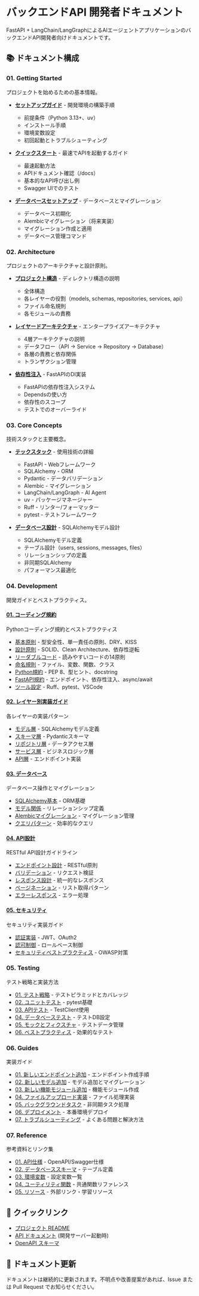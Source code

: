 # バックエンドAPI 開発者ドキュメント

FastAPI + LangChain/LangGraphによるAIエージェントアプリケーションのバックエンドAPI開発者向けドキュメントです。

## 📚 ドキュメント構成

### 01. Getting Started

プロジェクトを始めるための基本情報。

- **[セットアップガイド](./01-getting-started/01-setup.md)** - 開発環境の構築手順
  - 前提条件（Python 3.13+、uv）
  - インストール手順
  - 環境変数設定
  - 初回起動とトラブルシューティング

- **[クイックスタート](./01-getting-started/02-quick-start.md)** - 最速でAPIを起動するガイド
  - 最速起動方法
  - APIドキュメント確認（/docs）
  - 基本的なAPI呼び出し例
  - Swagger UIでのテスト

- **[データベースセットアップ](./01-getting-started/03-database-setup.md)** - データベースとマイグレーション
  - データベース初期化
  - Alembicマイグレーション（将来実装）
  - マイグレーション作成と適用
  - データベース管理コマンド

### 02. Architecture

プロジェクトのアーキテクチャと設計原則。

- **[プロジェクト構造](./02-architecture/01-project-structure.md)** - ディレクトリ構造の説明
  - 全体構造
  - 各レイヤーの役割（models, schemas, repositories, services, api）
  - ファイル命名規則
  - 各モジュールの責務

- **[レイヤードアーキテクチャ](./02-architecture/02-layered-architecture.md)** - エンタープライズアーキテクチャ
  - 4層アーキテクチャの説明
  - データフロー（API → Service → Repository → Database）
  - 各層の責務と依存関係
  - トランザクション管理

- **[依存性注入](./02-architecture/03-dependency-injection.md)** - FastAPIのDI実装
  - FastAPIの依存性注入システム
  - Dependsの使い方
  - 依存性のスコープ
  - テストでのオーバーライド

### 03. Core Concepts

技術スタックと主要概念。

- **[テックスタック](./03-core-concepts/01-tech-stack.md)** - 使用技術の詳細
  - FastAPI - Webフレームワーク
  - SQLAlchemy - ORM
  - Pydantic - データバリデーション
  - Alembic - マイグレーション
  - LangChain/LangGraph - AI Agent
  - uv - パッケージマネージャー
  - Ruff - リンター/フォーマッター
  - pytest - テストフレームワーク

- **[データベース設計](./03-core-concepts/02-database-design.md)** - SQLAlchemyモデル設計
  - SQLAlchemyモデル定義
  - テーブル設計（users, sessions, messages, files）
  - リレーションシップの定義
  - 非同期SQLAlchemy
  - パフォーマンス最適化

### 04. Development

開発ガイドとベストプラクティス。

#### [01. コーディング規約](./04-development/01-coding-standards/)

Pythonコーディング規約とベストプラクティス

- [基本原則](./04-development/01-coding-standards/01-basic-principles.md) - 型安全性、単一責任の原則、DRY、KISS
- [設計原則](./04-development/01-coding-standards/02-design-principles.md) - SOLID、Clean Architecture、依存性逆転
- [リーダブルコード](./04-development/01-coding-standards/03-readable-code.md) - 読みやすいコードの14原則
- [命名規則](./04-development/01-coding-standards/04-naming-conventions.md) - ファイル、変数、関数、クラス
- [Python規約](./04-development/01-coding-standards/05-python-rules.md) - PEP 8、型ヒント、docstring
- [FastAPI規約](./04-development/01-coding-standards/06-fastapi-rules.md) - エンドポイント、依存性注入、async/await
- [ツール設定](./04-development/01-coding-standards/07-tools-setup.md) - Ruff、pytest、VSCode

#### [02. レイヤー別実装ガイド](./04-development/02-layer-implementation/)

各レイヤーの実装パターン

- [モデル層](./04-development/02-layer-implementation/01-models.md) - SQLAlchemyモデル定義
- [スキーマ層](./04-development/02-layer-implementation/02-schemas.md) - Pydanticスキーマ
- [リポジトリ層](./04-development/02-layer-implementation/03-repositories.md) - データアクセス層
- [サービス層](./04-development/02-layer-implementation/04-services.md) - ビジネスロジック層
- [API層](./04-development/02-layer-implementation/05-api.md) - エンドポイント実装

#### [03. データベース](./04-development/03-database/)

データベース操作とマイグレーション

- [SQLAlchemy基本](./04-development/03-database/01-sqlalchemy-basics.md) - ORM基礎
- [モデル関係](./04-development/03-database/02-model-relationships.md) - リレーションシップ定義
- [Alembicマイグレーション](./04-development/03-database/03-alembic-migrations.md) - マイグレーション管理
- [クエリパターン](./04-development/03-database/04-query-patterns.md) - 効率的なクエリ

#### [04. API設計](./04-development/04-api-design/)

RESTful API設計ガイドライン

- [エンドポイント設計](./04-development/04-api-design/01-endpoint-design.md) - RESTful原則
- [バリデーション](./04-development/04-api-design/02-validation.md) - リクエスト検証
- [レスポンス設計](./04-development/04-api-design/03-response-design.md) - 統一的なレスポンス
- [ページネーション](./04-development/04-api-design/04-pagination.md) - リスト取得パターン
- [エラーレスポンス](./04-development/04-api-design/05-error-responses.md) - エラー処理

#### [05. セキュリティ](./04-development/05-security/)

セキュリティ実装ガイド

- [認証実装](./04-development/05-security/01-authentication.md) - JWT、OAuth2
- [認可制御](./04-development/05-security/02-authorization.md) - ロールベース制御
- [セキュリティベストプラクティス](./04-development/05-security/03-best-practices.md) - OWASP対策

### 05. Testing

テスト戦略と実装方法

- [01. テスト戦略](./05-testing/01-testing-strategy.md) - テストピラミッドとカバレッジ
- [02. ユニットテスト](./05-testing/02-unit-testing.md) - pytest基礎
- [03. APIテスト](./05-testing/03-api-testing.md) - TestClient使用
- [04. データベーステスト](./05-testing/04-database-testing.md) - テストDB設定
- [05. モックとフィクスチャ](./05-testing/05-mocks-fixtures.md) - テストデータ管理
- [06. ベストプラクティス](./05-testing/06-best-practices.md) - 効果的なテスト

### 06. Guides

実装ガイド

- [01. 新しいエンドポイント追加](./06-guides/01-add-endpoint.md) - エンドポイント作成手順
- [02. 新しいモデル追加](./06-guides/02-add-model.md) - モデル追加とマイグレーション
- [03. 新しい機能モジュール追加](./06-guides/03-add-feature.md) - 機能モジュール作成
- [04. ファイルアップロード実装](./06-guides/04-file-upload.md) - ファイル処理実装
- [05. バックグラウンドタスク](./06-guides/05-background-tasks.md) - 非同期タスク処理
- [06. デプロイメント](./06-guides/06-deployment.md) - 本番環境デプロイ
- [07. トラブルシューティング](./06-guides/07-troubleshooting.md) - よくある問題と解決方法

### 07. Reference

参考資料とリンク集

- [01. API仕様](./07-reference/01-api-specification.md) - OpenAPI/Swagger仕様
- [02. データベーススキーマ](./07-reference/02-database-schema.md) - テーブル定義
- [03. 環境変数](./07-reference/03-environment-variables.md) - 設定変数一覧
- [04. ユーティリティ関数](./07-reference/04-utils.md) - 共通関数リファレンス
- [05. リソース](./07-reference/05-resources.md) - 外部リンク・学習リソース

## 🚀 クイックリンク

- [プロジェクト README](../README.md)
- [API ドキュメント](http://localhost:8000/docs) (開発サーバー起動時)
- [OpenAPI スキーマ](http://localhost:8000/openapi.json)

## 📝 ドキュメント更新

ドキュメントは継続的に更新されます。不明点や改善提案があれば、Issue または Pull Request でお知らせください。
